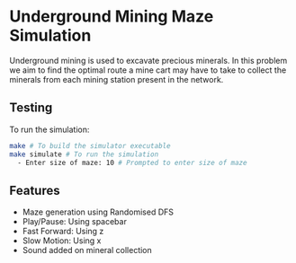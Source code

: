 # Underground Mining Maze Simulation 

Underground mining is used to excavate precious minerals. In this problem we aim 
to find the optimal route a mine cart may have to take to collect the minerals from each mining station present in the network.

## Testing

To run the simulation: 

```bash 
make # To build the simulator executable 
make simulate # To run the simulation
  - Enter size of maze: 10 # Prompted to enter size of maze
```

## Features
- Maze generation using Randomised DFS
- Play/Pause: Using spacebar
- Fast Forward: Using z
- Slow Motion: Using x
- Sound added on mineral collection